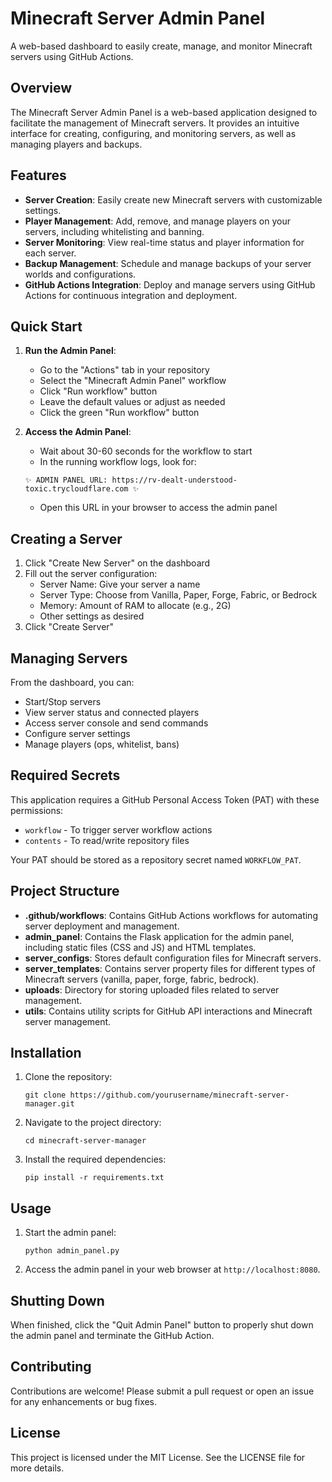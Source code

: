 
# Minecraft Server Admin Panel

A web-based dashboard to easily create, manage, and monitor Minecraft servers using GitHub Actions.

## Overview
The Minecraft Server Admin Panel is a web-based application designed to facilitate the management of Minecraft servers. It provides an intuitive interface for creating, configuring, and monitoring servers, as well as managing players and backups.

## Features
- **Server Creation**: Easily create new Minecraft servers with customizable settings.
- **Player Management**: Add, remove, and manage players on your servers, including whitelisting and banning.
- **Server Monitoring**: View real-time status and player information for each server.
- **Backup Management**: Schedule and manage backups of your server worlds and configurations.
- **GitHub Actions Integration**: Deploy and manage servers using GitHub Actions for continuous integration and deployment.

## Quick Start

1. **Run the Admin Panel**:
   - Go to the "Actions" tab in your repository
   - Select the "Minecraft Admin Panel" workflow
   - Click "Run workflow" button
   - Leave the default values or adjust as needed
   - Click the green "Run workflow" button

2. **Access the Admin Panel**:
   - Wait about 30-60 seconds for the workflow to start
   - In the running workflow logs, look for:
   ```
   ✨ ADMIN PANEL URL: https://rv-dealt-understood-toxic.trycloudflare.com ✨
   ```
   - Open this URL in your browser to access the admin panel

## Creating a Server

1. Click "Create New Server" on the dashboard
2. Fill out the server configuration:
   - Server Name: Give your server a name
   - Server Type: Choose from Vanilla, Paper, Forge, Fabric, or Bedrock
   - Memory: Amount of RAM to allocate (e.g., 2G)
   - Other settings as desired
3. Click "Create Server"

## Managing Servers

From the dashboard, you can:
- Start/Stop servers
- View server status and connected players
- Access server console and send commands
- Configure server settings
- Manage players (ops, whitelist, bans)

## Required Secrets

This application requires a GitHub Personal Access Token (PAT) with these permissions:
- `workflow` - To trigger server workflow actions
- `contents` - To read/write repository files

Your PAT should be stored as a repository secret named `WORKFLOW_PAT`.

## Project Structure
- **.github/workflows**: Contains GitHub Actions workflows for automating server deployment and management.
- **admin_panel**: Contains the Flask application for the admin panel, including static files (CSS and JS) and HTML templates.
- **server_configs**: Stores default configuration files for Minecraft servers.
- **server_templates**: Contains server property files for different types of Minecraft servers (vanilla, paper, forge, fabric, bedrock).
- **uploads**: Directory for storing uploaded files related to server management.
- **utils**: Contains utility scripts for GitHub API interactions and Minecraft server management.

## Installation
1. Clone the repository:
   ```
   git clone https://github.com/yourusername/minecraft-server-manager.git
   ```
2. Navigate to the project directory:
   ```
   cd minecraft-server-manager
   ```
3. Install the required dependencies:
   ```
   pip install -r requirements.txt
   ```

## Usage
1. Start the admin panel:
   ```
   python admin_panel.py
   ```
2. Access the admin panel in your web browser at `http://localhost:8080`.

## Shutting Down

When finished, click the "Quit Admin Panel" button to properly shut down the admin panel and terminate the GitHub Action.

## Contributing
Contributions are welcome! Please submit a pull request or open an issue for any enhancements or bug fixes.

## License
This project is licensed under the MIT License. See the LICENSE file for more details.

